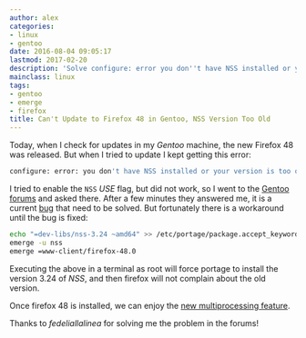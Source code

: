 ```yaml
---
author: alex
categories:
- linux
- gentoo
date: 2016-08-04 09:05:17
lastmod: 2017-02-20
description: 'Solve configure: error you don''t have NSS installed or your version is too old'
mainclass: linux
tags:
- gentoo
- emerge
- firefox
title: Can't Update to Firefox 48 in Gentoo, NSS Version Too Old
---
```


Today, when I check for updates in my _Gentoo_ machine, the new Firefox 48 was released. But when I tried to update I kept getting this error:

```bash
configure: error: you don't have NSS installed or your version is too old
```

<!--more--><!--ad-->

I tried to enable the `NSS` _USE_ flag, but did not work, so I went to the [Gentoo forums](https://forums.gentoo.org/viewtopic-p-7951120.html#7951120 "Can't update to firefox 48") and asked there. After a few minutes they answered me, it is a current [bug](https://bugs.gentoo.org/show_bug.cgi?id=590424) that need to be solved. But fortunately there is a workaround until the bug is fixed:

```bash
echo "=dev-libs/nss-3.24 ~amd64" >> /etc/portage/package.accept_keywords
emerge -u nss
emerge =www-client/firefox-48.0
```

Executing the above in a terminal as root will force portage to install the version 3.24 of _NSS_, and then firefox will not complain about the old version.

Once firefox 48 is installed, we can enjoy the [new multiprocessing feature](http://arstechnica.com/information-technology/2016/08/firefox-48-ships-bringing-rust-mainstream-and-multiprocess-for-some/ "Firefox 48 ships, bringing Rust mainstream and multiprocess for some").

Thanks to _fedeliallalinea_ for solving me the problem in the forums!
